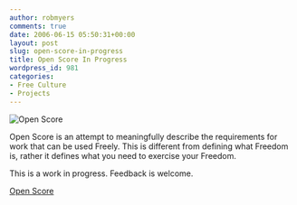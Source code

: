 ```yaml
---
author: robmyers
comments: true
date: 2006-06-15 05:50:31+00:00
layout: post
slug: open-score-in-progress
title: Open Score In Progress
wordpress_id: 981
categories:
- Free Culture
- Projects
---
```


  
![Open Score](/wp-content/uploads/2006/06/open_score_large.png)  


  
Open Score is an attempt to meaningfully describe the requirements for work that can be used Freely. This is different from defining what Freedom is, rather it defines what you need to exercise your Freedom.  


  
This is a work in progress. Feedback is welcome.  


  
[Open Score](/open_score/open_score_overview.html)  


  


